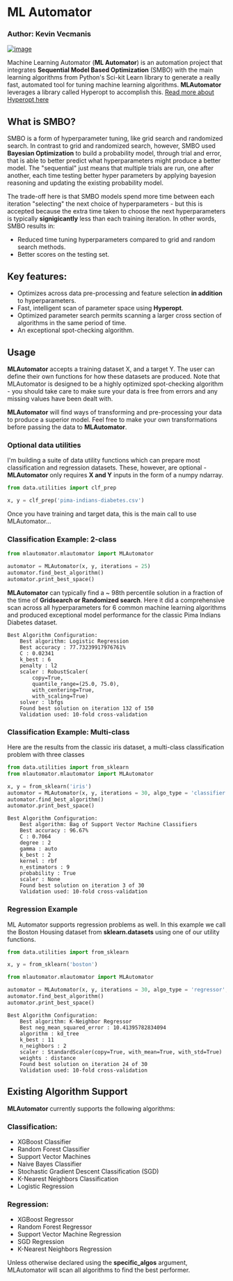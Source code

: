 # ML Automator
### Author: Kevin Vecmanis

[![image](https://img.shields.io/pypi/v/mlautomator.svg)](https://pypi.org/project/mlautomator/)


Machine Learning Automator (__ML Automator__) is an automation project that integrates __Sequential Model Based Optimization__ (SMBO) with the main learning algorithms from Python's Sci-kit Learn library to generate a really fast, automated tool for tuning machine learning algorithms.  __MLAutomator__ leverages a library called Hyperopt to accomplish this. [Read more about Hyperopt here](http://hyperopt.github.io/hyperopt/)

## What is SMBO? 

SMBO is a form of hyperparameter tuning, like grid search and randomized search.  In contrast to grid and randomized search, however, SMBO used __Bayesian Optimization__ to build a probability model, through trial and error, that is able to better predict what hyperparameters might produce a better model.  The "sequential" just means that multiple trials are run, one after another, each time testing better hyper parameters by applying bayesion reasoning and updating the existing probability model.

The trade-off here is that SMBO models spend more time between each iteration "selecting" the next choice of hyperparameters - but this is accepted because the extra time taken to choose the next hyperparameters is typically __signigicantly__ less than each training iteration.  In other words, SMBO results in:

* Reduced time tuning hyperparameters compared to grid and random search methods.
* Better scores on the testing set.

## Key features:

* Optimizes across data pre-processing and feature selection __in addition__ to hyperparameters.
* Fast, intelligent scan of parameter space using __Hyperopt__.
* Optimized parameter search permits scanning a larger cross section of algorithms in the same period of time.
* An exceptional spot-checking algorithm.

## Usage 

__MLAutomator__ accepts a training dataset X, and a target Y.  The user can define their own functions for how these datasets are produced.  Note that MLAutomator is designed to be a highly optimized spot-checking algorithm - you should take care to make sure your data is free from errors and any missing values have been dealt with.   

__MLAutomator__ will find ways of transforming and pre-processing your data to produce a superior model.  Feel free to make your own transformations before passing the data to __MLAutomator__.  

### Optional data utilities

I'm building a suite of data utility functions which can prepare most classification and regression datasets.  These, however, are optional - __MLAutomator__ only requires __X and Y__ inputs in the form of a numpy ndarray.

```Python
from data.utilities import clf_prep

x, y = clf_prep('pima-indians-diabetes.csv')
```

Once you have training and target data, this is the main call to use MLAutomator...

### Classification Example: 2-class

```Python
from mlautomator.mlautomator import MLAutomator

automator = MLAutomator(x, y, iterations = 25)
automator.find_best_algorithm()
automator.print_best_space()
```

__MLAutomator__ can typically find a ~ 98th percentile solution in a fraction of the time of __Gridsearch or Randomized search__.  Here it did a comprehensive scan across all hyperparameters for 6 common machine learning algorithms and produced exceptional model performance for the classic Pima Indians Diabetes dataset.

```
Best Algorithm Configuration:
    Best algorithm: Logistic Regression
    Best accuracy : 77.73239917976761%
    C : 0.02341
    k_best : 6
    penalty : l2
    scaler : RobustScaler(
        copy=True, 
        quantile_range=(25.0, 75.0), 
        with_centering=True,
        with_scaling=True)
    solver : lbfgs
    Found best solution on iteration 132 of 150
    Validation used: 10-fold cross-validation
```

### Classification Example: Multi-class

Here are the results from the classic iris dataset, a multi-class classification problem with three classes

```Python
from data.utilities import from_sklearn
from mlautomator.mlautomator import MLAutomator

x, y = from_sklearn('iris')
automator = MLAutomator(x, y, iterations = 30, algo_type = 'classifier', score_metric = 'accuracy')
automator.find_best_algorithm()
automator.print_best_space()
```

```
Best Algorithm Configuration:
    Best algorithm: Bag of Support Vector Machine Classifiers
    Best accuracy : 96.67%
    C : 0.7064
    degree : 2
    gamma : auto
    k_best : 2
    kernel : rbf
    n_estimators : 9
    probability : True
    scaler : None
    Found best solution on iteration 3 of 30
    Validation used: 10-fold cross-validation
```



### Regression Example

ML Automator supports regression problems as well. In this example we call the Boston Housing dataset from __sklearn.datasets__ using one of our utility functions.

```Python
from data.utilities import from_sklearn

x, y = from_sklearn('boston')
```

```Python
from mlautomator.mlautomator import MLAutomator

automator = MLAutomator(x, y, iterations = 30, algo_type = 'regressor', score_metric = 'neg_mean_squared_error')
automator.find_best_algorithm()
automator.print_best_space()
```

```
Best Algorithm Configuration:
    Best algorithm: K-Neighbor Regressor
    Best neg_mean_squared_error : 10.41395782834094
    algorithm : kd_tree
    k_best : 11
    n_neighbors : 2
    scaler : StandardScaler(copy=True, with_mean=True, with_std=True)
    weights : distance
    Found best solution on iteration 24 of 30
    Validation used: 10-fold cross-validation
```

## Existing Algorithm Support

__MLAutomator__ currently supports the following algorithms:

### Classification:
* XGBoost Classifier
* Random Forest Classifier
* Support Vector Machines
* Naive Bayes Classifier
* Stochastic Gradient Descent Classification (SGD)
* K-Nearest Neighbors Classification
* Logistic Regression 

### Regression: 
* XGBoost Regressor
* Random Forest Regressor
* Support Vector Machine Regression
* SGD Regression
* K-Nearest Neighbors Regression

Unless otherwise declared using the __specific_algos__ argument, MLAutomator will scan all algorithms to find the best performer.